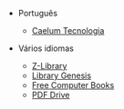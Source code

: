 - Português

  - [Caelum Tecnologia](https://www.caelum.com.br/apostilas)
  
- Vários idiomas

  - [Z-Library](https://b-ok.lat)
  - [Library Genesis](https://libgen.is)
  - [Free Computer Books](https://freecomputerbooks.com)
  - [PDF Drive](https://www.pdfdrive.com)